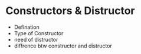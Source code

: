 # Constructors & Distructor

- Defination
- Type of Constructor
- need of distructor
- diffrence btw constructor and distructor


